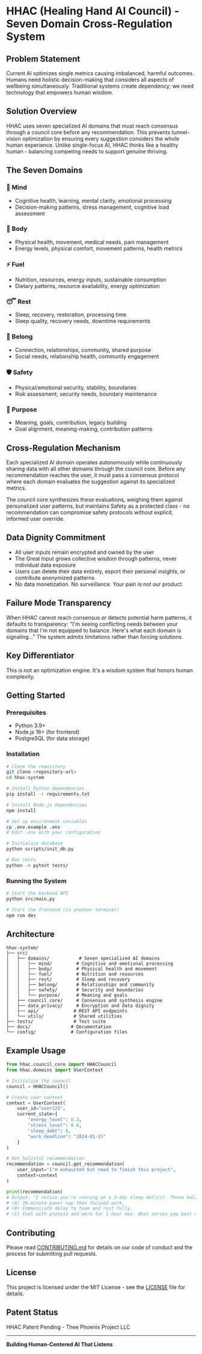 # HHAC (Healing Hand AI Council) - Seven Domain Cross-Regulation System

## Problem Statement
Current AI optimizes single metrics causing imbalanced, harmful outcomes. Humans need holistic decision-making that considers all aspects of wellbeing simultaneously. Traditional systems create dependency; we need technology that empowers human wisdom.

## Solution Overview
HHAC uses seven specialized AI domains that must reach consensus through a council core before any recommendation. This prevents tunnel-vision optimization by ensuring every suggestion considers the whole human experience. Unlike single-focus AI, HHAC thinks like a healthy human - balancing competing needs to support genuine thriving.

## The Seven Domains

### 🧠 Mind
- Cognitive health, learning, mental clarity, emotional processing
- Decision-making patterns, stress management, cognitive load assessment

### 💪 Body  
- Physical health, movement, medical needs, pain management
- Energy levels, physical comfort, movement patterns, health metrics

### ⚡ Fuel
- Nutrition, resources, energy inputs, sustainable consumption
- Dietary patterns, resource availability, energy optimization

### 😴 Rest
- Sleep, recovery, restoration, processing time
- Sleep quality, recovery needs, downtime requirements

### 🤝 Belong
- Connection, relationships, community, shared purpose
- Social needs, relationship health, community engagement

### 🛡️ Safety
- Physical/emotional security, stability, boundaries
- Risk assessment, security needs, boundary maintenance

### 🎯 Purpose
- Meaning, goals, contribution, legacy building
- Goal alignment, meaning-making, contribution patterns

## Cross-Regulation Mechanism
Each specialized AI domain operates autonomously while continuously sharing data with all other domains through the council core. Before any recommendation reaches the user, it must pass a consensus protocol where each domain evaluates the suggestion against its specialized metrics.

The council core synthesizes these evaluations, weighing them against personalized user patterns, but maintains Safety as a protected class - no recommendation can compromise safety protocols without explicit, informed user override.

## Data Dignity Commitment
- All user inputs remain encrypted and owned by the user
- The Great Input grows collective wisdom through patterns, never individual data exposure
- Users can delete their data entirely, export their personal insights, or contribute anonymized patterns
- No data monetization. No surveillance. Your pain is not our product.

## Failure Mode Transparency
When HHAC cannot reach consensus or detects potential harm patterns, it defaults to transparency: "I'm seeing conflicting needs between your domains that I'm not equipped to balance. Here's what each domain is signaling…" The system admits limitations rather than forcing solutions.

## Key Differentiator
This is not an optimization engine. It's a wisdom system that honors human complexity.

## Getting Started

### Prerequisites
- Python 3.9+
- Node.js 16+ (for frontend)
- PostgreSQL (for data storage)

### Installation
```bash
# Clone the repository
git clone <repository-url>
cd hhac-system

# Install Python dependencies
pip install -r requirements.txt

# Install Node.js dependencies
npm install

# Set up environment variables
cp .env.example .env
# Edit .env with your configuration

# Initialize database
python scripts/init_db.py

# Run tests
python -m pytest tests/
```

### Running the System
```bash
# Start the backend API
python src/main.py

# Start the frontend (in another terminal)
npm run dev
```

## Architecture

```
hhac-system/
├── src/
│   ├── domains/           # Seven specialized AI domains
│   │   ├── mind/         # Cognitive and emotional processing
│   │   ├── body/         # Physical health and movement
│   │   ├── fuel/         # Nutrition and resources
│   │   ├── rest/         # Sleep and recovery
│   │   ├── belong/       # Relationships and community
│   │   ├── safety/       # Security and boundaries
│   │   └── purpose/      # Meaning and goals
│   ├── council_core/     # Consensus and synthesis engine
│   ├── data_privacy/     # Encryption and data dignity
│   ├── api/             # REST API endpoints
│   └── utils/           # Shared utilities
├── tests/               # Test suite
├── docs/               # Documentation
└── config/             # Configuration files
```

## Example Usage

```python
from hhac.council_core import HHACCouncil
from hhac.domains import UserContext

# Initialize the council
council = HHACCouncil()

# Create user context
context = UserContext(
    user_id="user123",
    current_state={
        "energy_level": 0.3,
        "stress_level": 0.8,
        "sleep_debt": 6,
        "work_deadline": "2024-01-15"
    }
)

# Get holistic recommendation
recommendation = council.get_recommendation(
    user_input="I'm exhausted but need to finish this project",
    context=context
)

print(recommendation)
# Output: "I notice you're running on a 3-day sleep deficit. Three balanced options: 
# (A) 20-minute power nap then focused work, 
# (B) Communicate delay to team and rest fully, 
# (C) Fuel with protein and work for 1 hour max. What serves you best right now?"
```

## Contributing
Please read [CONTRIBUTING.md](CONTRIBUTING.md) for details on our code of conduct and the process for submitting pull requests.

## License
This project is licensed under the MIT License - see the [LICENSE](LICENSE) file for details.

## Patent Status
HHAC Patent Pending - Thee Phoenix Project LLC

---

**Building Human-Centered AI That Listens** 